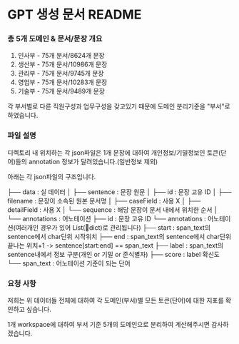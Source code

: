 # GPT 생성 문서 README

### 총 5개 도메인 & 문서/문장 개요
1. 인사부 - 75개 문서/8624개 문장
2. 생산부 - 75개 문서/10986개 문장
3. 관리부 - 75개 문서/9745개 문장
4. 영업부 - 75개 문서/10283개 문장
5. 기술부 - 75개 문서/9489개 문장

각 부서별로 다른 직원구성과 업무구성을 갖고있기 때문에 도메인 분리기준을 "부서"로 하였습니다.

### 파일 설명
디렉토리 내 위치하는 각 json파일은 1개 문장에 대하여 개인정보/기밀정보인 토큰(단어)들의 annotation 정보가 달려있습니다.(일반정보 제외)

아래는 각 json파일의 구조입니다.

├── data        : 실 데이터
│   ├── sentence    : 문장 원문
│   ├── id          : 문장 고유 ID
│   ├── filename    : 문장이 소속된 원본 문서명
│   ├── caseField   : 사용 X
│   ├── detailField : 사용 X
│   └── sequence    : 해당 문장이 문서 내에서 위치한 순서
│
└── annotations : 어노테이션
    ├── id          : 문장 고유 ID
    └── annotations : 어노테이션(여러개인 경우가 있어 List(dict)로 관리됩니다)
        ├── start     : span_text의 sentence에서 char단위 시작위치
        ├── end       : span_text의 sentence에서 char단위 끝나는 위치+1 -> sentence[start:end] == span_text
        ├── label     : span_text의 sentence내에서 정보 구분(개인 or 기밀 or 준식별자)
        ├── score     : label 확신도
        └── span_text : 어노테이션 기준이 되는 단어


### 요청 사항
저희는 위 데이터들 전체에 대하여 각 도메인(부서)별 모든 토큰(단어)에 대한 지표를 확인하고 싶습니다.

1개 workspace에 대하여 부서 기준 5개의 도메인으로 분리하여 계산해주시면 감사하겠습니다.